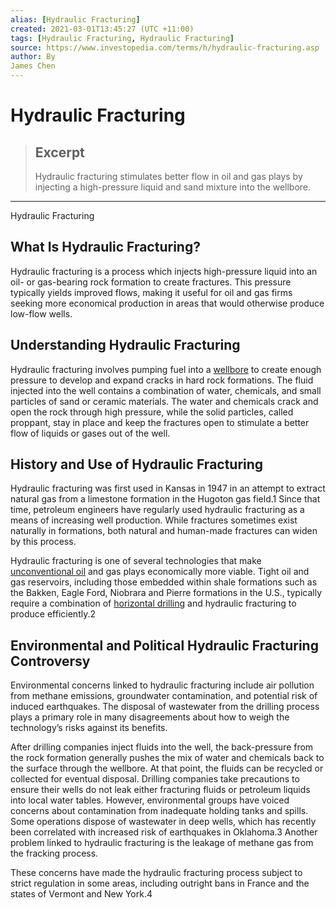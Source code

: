 ```yaml
---
alias: [Hydraulic Fracturing]
created: 2021-03-01T13:45:27 (UTC +11:00)
tags: [Hydraulic Fracturing, Hydraulic Fracturing]
source: https://www.investopedia.com/terms/h/hydraulic-fracturing.asp
author: By
James Chen
---
```


# Hydraulic Fracturing

> ## Excerpt
> Hydraulic fracturing stimulates better flow in oil and gas plays by injecting a high-pressure liquid and sand mixture into the wellbore.

---

Hydraulic Fracturing
## What Is Hydraulic Fracturing?

Hydraulic fracturing is a process which injects high-pressure liquid into an oil- or gas-bearing rock formation to create fractures. This pressure typically yields improved flows, making it useful for oil and gas firms seeking more economical production in areas that would otherwise produce low-flow wells.

## Understanding Hydraulic Fracturing

Hydraulic fracturing involves pumping fuel into a [wellbore](https://www.investopedia.com/terms/w/wellbore.asp) to create enough pressure to develop and expand cracks in hard rock formations. The fluid injected into the well contains a combination of water, chemicals, and small particles of sand or ceramic materials. The water and chemicals crack and open the rock through high pressure, while the solid particles, called proppant, stay in place and keep the fractures open to stimulate a better flow of liquids or gases out of the well.

## History and Use of Hydraulic Fracturing

Hydraulic fracturing was first used in Kansas in 1947 in an attempt to extract natural gas from a limestone formation in the Hugoton gas field.1 Since that time, petroleum engineers have regularly used hydraulic fracturing as a means of increasing well production. While fractures sometimes exist naturally in formations, both natural and human-made fractures can widen by this process.

Hydraulic fracturing is one of several technologies that make [unconventional oil](https://www.investopedia.com/terms/u/uncoventional-oil.asp) and gas plays economically more viable. Tight oil and gas reservoirs, including those embedded within shale formations such as the Bakken, Eagle Ford, Niobrara and Pierre formations in the U.S., typically require a combination of [horizontal drilling](https://www.investopedia.com/terms/d/directional-drilling.asp) and hydraulic fracturing to produce efficiently.2

## Environmental and Political Hydraulic Fracturing Controversy

Environmental concerns linked to hydraulic fracturing include air pollution from methane emissions, groundwater contamination, and potential risk of induced earthquakes. The disposal of wastewater from the drilling process plays a primary role in many disagreements about how to weigh the technology’s risks against its benefits.

After drilling companies inject fluids into the well, the back-pressure from the rock formation generally pushes the mix of water and chemicals back to the surface through the wellbore. At that point, the fluids can be recycled or collected for eventual disposal. Drilling companies take precautions to ensure their wells do not leak either fracturing fluids or petroleum liquids into local water tables. However, environmental groups have voiced concerns about contamination from inadequate holding tanks and spills. Some operations dispose of wastewater in deep wells, which has recently been correlated with increased risk of earthquakes in Oklahoma.3 Another problem linked to hydraulic fracturing is the leakage of methane gas from the fracking process. 

These concerns have made the hydraulic fracturing process subject to strict regulation in some areas, including outright bans in France and the states of Vermont and New York.4
